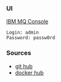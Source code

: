 ### UI
[IBM MQ Console](https://localhost:9443/ibmmq/console/login.html)
```
Login: admin
Password: passw0rd
```

### Sources
- [git hub](https://github.com/Neotys-Labs/Connect-To-IBM-MQ-Queue)
- [docker hub](https://hub.docker.com/r/ibmcom/mq/)
